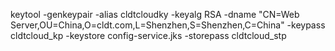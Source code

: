 keytool -genkeypair -alias cldtcloudky -keyalg RSA -dname "CN=Web Server,OU=China,O=cldt.com,L=Shenzhen,S=Shenzhen,C=China" -keypass cldtcloud_kp -keystore config-service.jks -storepass cldtcloud_stp